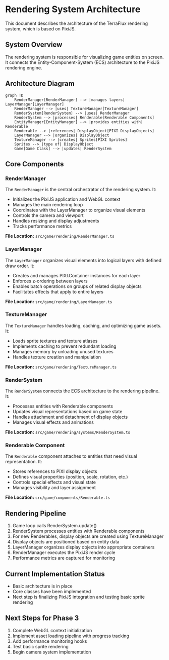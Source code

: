 # Rendering System Architecture

This document describes the architecture of the TerraFlux rendering system, which is based on PixiJS.

## System Overview

The rendering system is responsible for visualizing game entities on screen. It connects the Entity-Component-System (ECS) architecture to the PixiJS rendering engine.

## Architecture Diagram

```mermaid
graph TD
    RenderManager[RenderManager] --> |manages layers| LayerManager[LayerManager]
    RenderManager --> |uses| TextureManager[TextureManager]
    RenderSystem[RenderSystem] --> |uses| RenderManager
    RenderSystem --> |processes| Renderable[Renderable Components]
    EntityManager[EntityManager] --> |provides entities with| Renderable
    Renderable --> |references| DisplayObject[PIXI DisplayObjects]
    LayerManager --> |organizes| DisplayObject
    TextureManager --> |creates| Sprites[PIXI Sprites]
    Sprites --> |type of| DisplayObject
    Game[Game Class] --> |updates| RenderSystem
```

## Core Components

### RenderManager

The `RenderManager` is the central orchestrator of the rendering system. It:

- Initializes the PixiJS application and WebGL context
- Manages the main rendering loop
- Coordinates with the LayerManager to organize visual elements
- Controls the camera and viewport
- Handles resizing and display adjustments
- Tracks performance metrics

**File Location:** `src/game/rendering/RenderManager.ts`

### LayerManager

The `LayerManager` organizes visual elements into logical layers with defined draw order. It:

- Creates and manages PIXI.Container instances for each layer
- Enforces z-ordering between layers
- Enables batch operations on groups of related display objects
- Facilitates effects that apply to entire layers

**File Location:** `src/game/rendering/LayerManager.ts`

### TextureManager

The `TextureManager` handles loading, caching, and optimizing game assets. It:

- Loads sprite textures and texture atlases
- Implements caching to prevent redundant loading
- Manages memory by unloading unused textures
- Handles texture creation and manipulation

**File Location:** `src/game/rendering/TextureManager.ts`

### RenderSystem

The `RenderSystem` connects the ECS architecture to the rendering pipeline. It:

- Processes entities with Renderable components
- Updates visual representations based on game state
- Handles attachment and detachment of display objects
- Manages visual effects and animations

**File Location:** `src/game/rendering/systems/RenderSystem.ts`

### Renderable Component

The `Renderable` component attaches to entities that need visual representation. It:

- Stores references to PIXI display objects
- Defines visual properties (position, scale, rotation, etc.)
- Controls special effects and visual state
- Manages visibility and layer assignment

**File Location:** `src/game/components/Renderable.ts`

## Rendering Pipeline

1. Game loop calls RenderSystem.update()
2. RenderSystem processes entities with Renderable components
3. For new Renderables, display objects are created using TextureManager
4. Display objects are positioned based on entity data
5. LayerManager organizes display objects into appropriate containers
6. RenderManager executes the PixiJS render cycle
7. Performance metrics are captured for monitoring

## Current Implementation Status

- Basic architecture is in place
- Core classes have been implemented
- Next step is finalizing PixiJS integration and testing basic sprite rendering

## Next Steps for Phase 3

1. Complete WebGL context initialization
2. Implement asset loading pipeline with progress tracking
3. Add performance monitoring hooks
4. Test basic sprite rendering
5. Begin camera system implementation
